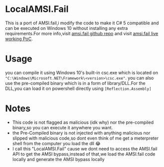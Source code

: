 # LocalAMSI.Fail
This is a port of AMSI.fail,i modify the code to make it C# 5 compatible and can be executed on Windows 10 without installing any extra requirements.For more info,visit [amsi.fail github repo](https://github.com/Flangvik/AMSI.fail) and visit [amsi.fail live working PoC](https://amsi.fail).
# Usage
you can compile it using Windows 10's built-in csc.exe which is located on `"C:\Windows\Microsoft.NET\Framework\<version>\csc.exe"`.
you can also use the pre-compiled binary which is in a form of library/DLL.For the DLL,you can load it on powershell directly using `[Reflection.Assembly]`
# Notes
- This code is not flagged as malicious (idk why) nor the pre-compiled binary,so you can execute it anywhere you want.
- the Pre-Compiled binary is not injected with anything malicious nor slipped with malicious code,so dont even think of me get a meterpreter shell from the computer you load the dll 😂
- I call this "LocalAMSI.Fail" cause we dont need to access the AMSI.fail API to get the AMSI bypass,instead of that,we load the AMSI.fail code locally and generate the AMSI bypass locally
